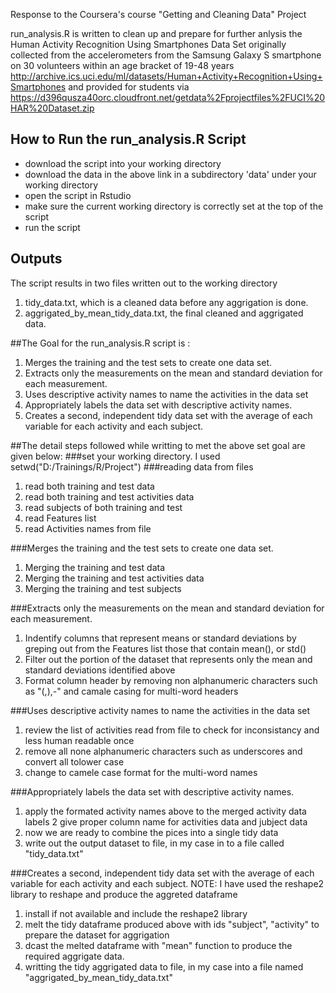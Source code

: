 Response to the Coursera's course "Getting and Cleaning Data" Project

run_analysis.R is written to clean up and prepare for further anlysis the Human Activity Recognition Using Smartphones Data Set 
originally collected from the accelerometers from the Samsung Galaxy S smartphone on 30 volunteers within an age bracket of 19-48 years
http://archive.ics.uci.edu/ml/datasets/Human+Activity+Recognition+Using+Smartphones and provided for students 
via https://d396qusza40orc.cloudfront.net/getdata%2Fprojectfiles%2FUCI%20HAR%20Dataset.zip  

## How to Run the run_analysis.R Script
* download the script into your working directory
* download the data in the above link in a subdirectory  'data' under your working directory
* open the script in Rstudio
* make sure the current working directory is correctly set at the top of the script
* run the script

## Outputs
The script results in two files written out to the working directory
  1. tidy_data.txt,  which is a cleaned data before any aggrigation is done.
  2. aggrigated_by_mean_tidy_data.txt, the final cleaned and aggrigated data.

##The Goal for the run_analysis.R  script is :
  1. Merges the training and the test sets to create one data set.
  2. Extracts only the measurements on the mean and standard deviation for each measurement.
  3. Uses descriptive activity names to name the activities in the data set
  4. Appropriately labels the data set with descriptive activity names.
  5. Creates a second, independent tidy data set with the average of each variable for each activity and each subject.
  
##The detail steps followed while writting to met the above set goal are given below:
###set your working directory. I used setwd("D:/Trainings/R/Project")
###reading data from files
  1. read both training and test data
  2. read both training and test activities data
  3. read subjects of both training and test
  4. read Features list
  5. read Activities names from file
  
###Merges the training and the test sets to create one data set.
  1. Merging the training and test data
  2. Merging the training and test activities data
  3. Merging the training and test subjects
  
###Extracts only the measurements on the mean and standard deviation for each measurement. 
  1. Indentify columns that represent means or standard deviations by greping out from the Features list those that contain mean(), or std()
  2. Filter out the portion of the dataset that represents only the mean and standard deviations identified above
  3. Format column header by removing non alphanumeric characters such as "(,),-"  and camale casing for multi-word headers
  
###Uses descriptive activity names to name the activities in the data set
  1. review the list of activities read from file to check for inconsistancy and less human readable once
  2. remove all none alphanumeric characters such as underscores and convert all tolower case
  3. change to camele case format for the multi-word names
  
###Appropriately labels the data set with descriptive activity names. 
  1. apply the formated activity names above to the merged activity data labels
  2  give proper column name for activities data and jubject data
  3. now we are ready to combine the pices into a single tidy data
  4. write out the output dataset to file, in my case in to a file called "tidy_data.txt"

###Creates a second, independent tidy data set with the average of each variable for each activity and each subject. 
NOTE: I have used the reshape2 library to reshape and produce the aggreted dataframe
  1. install if not available and include the reshape2 library
  2. melt the tidy dataframe produced above with ids "subject", "activity" to prepare the dataset for aggrigation
  3. dcast the melted dataframe with "mean" function to produce the required aggrigate data.
  4. writting the tidy aggrigated data to file, in my case into a file named "aggrigated_by_mean_tidy_data.txt"
  
